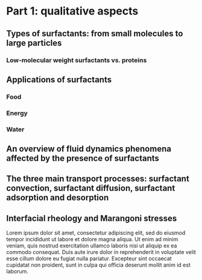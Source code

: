 # Part 1: qualitative aspects

## Types of surfactants: from small molecules to large particles

### Low-molecular weight surfactants vs. proteins


## Applications of surfactants

### Food

### Energy 

### Water


## An overview of fluid dynamics phenomena affected by the presence of surfactants

## The three main transport processes: surfactant convection, surfactant diffusion, surfactant adsorption and desorption

## Interfacial rheology and Marangoni stresses



Lorem ipsum dolor sit amet, consectetur adipiscing elit, sed do eiusmod tempor incididunt ut labore et dolore magna aliqua. Ut enim ad minim veniam, quis nostrud exercitation ullamco laboris nisi ut aliquip ex ea commodo consequat. Duis aute irure dolor in reprehenderit in voluptate velit esse cillum dolore eu fugiat nulla pariatur. Excepteur sint occaecat cupidatat non proident, sunt in culpa qui officia deserunt mollit anim id est laborum.
